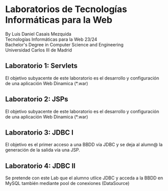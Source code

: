# Laboratorios de Tecnologías Informáticas para la Web
By Luis Daniel Casais Mezquida  
Tecnologías Informáticas para la Web 23/24  
Bachelor's Degree in Computer Science and Engineering  
Universidad Carlos III de Madrid


## Laboratorio 1: Servlets
El objetivo subyacente de este laboratorio es el desarrollo y configuración de una aplicación Web Dinamica (*.war)

## Laboratorio 2: JSPs
El objetivo subyacente de este laboratorio es el desarrollo y configuración de una aplicación Web Dinamica (*.war)

## Laboratorio 3: JDBC I
El objetivo es el primer acceso a una BBDD vía JDBC y se deja al alumn@ la generación de la salida vía una JSP.

## Laboratorio 4: JDBC II
Se pretende con este Lab que el alumno utlice JDBC y acceda a la BBDD en MySQL también mediante pool de conexiones (DataSource)

